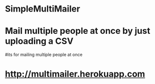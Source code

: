 # SimpleMultiMailer

# Mail multiple people at once by just uploading a CSV

#its for mailing multiple people at once

# http://multimailer.herokuapp.com
